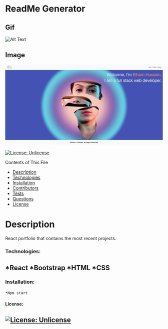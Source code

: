 # ReadMe Generator
 ## Gif
 ![Alt Text](public/Assets/img/react.gif)
 ## Image
 ![ApplicationImage](public/Assets/img/screenshot.png)

  [![License: Unlicense](https://img.shields.io/badge/license-Unlicense-blue.svg)](http://unlicense.org/)

  Contents of This File
  * [Description](#description)
  * [Technologies](#technologies)
  * [Installation](#installation)
  * [Contributors](#contributors)
  * [Tests](#tests)
  * [Questions](#questions)
  * [License](#license)

  # Description 
  React portfolio that contains the most recent projects.

  ### Technologies:

  *React
  *Bootstrap
  *HTML
  *CSS
 ---

  ### Installation:

    *Npm start


 #### License:
  [![License: Unlicense](https://img.shields.io/badge/license-Unlicense-blue.svg)](http://unlicense.org/)
  ---



  
